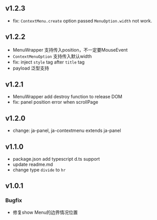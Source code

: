 ## v1.2.3
* fix: `ContextMenu.create` option passed `MenuOption.width` not work.
## v1.2.2
* MenuWrapper 支持传入position，不一定要MouseEvent
* `ContextMenuOption` 支持传入默认width
* fix: inject `style` tag after `title` tag
* payload 泛型支持
## v1.2.1
* MenuWrapper add destroy function to release DOM
* fix: panel position error when scrollPage
## v1.2.0
*  change: ja-panel, ja-contextmenu extends ja-panel
## v1.1.0
* package.json add typescript d.ts support
* update readme.md
* change type `divide` to `hr`
## v1.0.1
### Bugfix
* 修复show Menu的边界情况位置